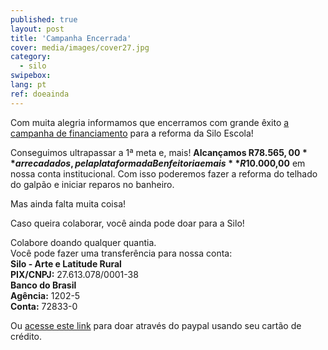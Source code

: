```yaml
---
published: true
layout: post
title: 'Campanha Encerrada'
cover: media/images/cover27.jpg
category:
  - silo
swipebox:
lang: pt
ref: doeainda
---
```

 
Com muita alegria informamos que encerramos com grande êxito [a campanha de financiamento](https://benfeitoria.com/siloescola) para a reforma da Silo Escola!

Conseguimos ultrapassar a 1ª meta e, mais!  **Alcançamos  R$78.565,00** arrecadados, pela plataforma da Benfeitoria e mais **R$10.000,00** em nossa conta institucional. Com isso poderemos fazer a reforma do telhado do galpão e iniciar reparos no banheiro.

Mas ainda falta muita coisa!

Caso queira colaborar, você ainda pode doar para a Silo! 

Colabore doando qualquer quantia.<br>
Você pode fazer uma transferência para nossa conta:<br>
**Silo - Arte e Latitude Rural**<br>
**PIX/CNPJ:** 27.613.078/0001-38<br>
**Banco do Brasil**<br>
**Agência:** 1202-5<br>
**Conta:** 72833-0<br>

Ou [acesse este link](https://silo.org.br/doe) para doar através do paypal usando seu cartão de crédito.






